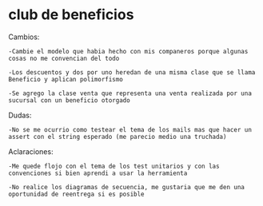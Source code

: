 club de beneficios
==================

Cambios:
    
    -Cambie el modelo que habia hecho con mis companeros porque algunas cosas no me convencian del todo
    
    -Los descuentos y dos por uno heredan de una misma clase que se llama Beneficio y aplican polimorfismo
    
    -Se agrego la clase venta que representa una venta realizada por una sucursal con un beneficio otorgado
    

Dudas:

    -No se me ocurrio como testear el tema de los mails mas que hacer un assert con el string esperado (me parecio medio una truchada)

Aclaraciones:

    -Me quede flojo con el tema de los test unitarios y con las convenciones si bien aprendi a usar la herramienta 
    
    -No realice los diagramas de secuencia, me gustaria que me den una oportunidad de reentrega si es posible 